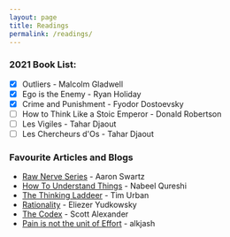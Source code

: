 ```yaml
---
layout: page
title: Readings
permalink: /readings/
---
```


### 2021 Book List:

- [x]  Outliers - Malcolm Gladwell
- [x]  Ego is the Enemy - Ryan Holiday
- [x]  Crime and Punishment - Fyodor Dostoevsky
- [ ]  How to Think Like a Stoic Emperor - Donald Robertson
- [ ]  Les Vigiles - Tahar Djaout
- [ ]  Les Chercheurs d'Os - Tahar Djaout

### Favourite Articles and Blogs
- [Raw Nerve Series](http://www.aaronsw.com/weblog/rawnerve) - Aaron Swartz
- [How To Understand Things](https://nabeelqu.co/understanding) - Nabeel Qureshi
- [The Thinking Laddeer](https://waitbutwhy.com/2019/09/thinking-ladder.html) - Tim Urban
- [Rationality](https://www.readthesequences.com/) - Eliezer Yudkowsky
- [The Codex](https://www.lesswrong.com/codex) - Scott Alexander
- [Pain is not the unit of Effort](https://www.lesswrong.com/posts/bx3gkHJehRCYZAF3r/pain-is-not-the-unit-of-effort) - alkjash